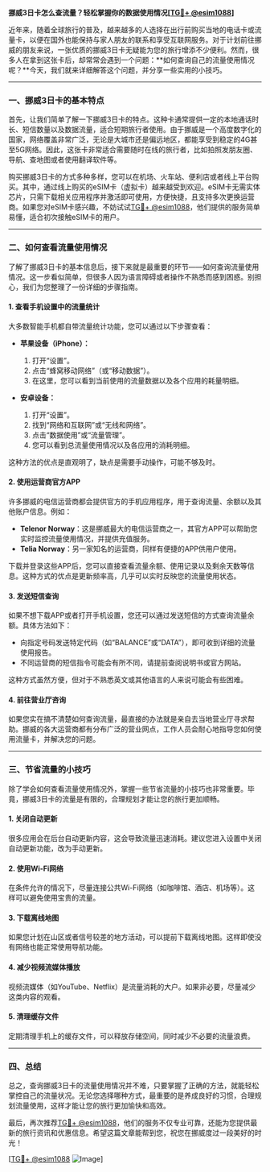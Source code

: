 **挪威3日卡怎么查流量？轻松掌握你的数据使用情况[[TG💪+ @esim1088](https://t.me/s/esim1088)]**

近年来，随着全球旅行的普及，越来越多的人选择在出行前购买当地的电话卡或流量卡，以便在国外也能保持与家人朋友的联系和享受互联网服务。对于计划前往挪威的朋友来说，一张优质的挪威3日卡无疑能为您的旅行增添不少便利。然而，很多人在拿到这张卡后，却常常会遇到一个问题：**如何查询自己的流量使用情况呢？**今天，我们就来详细解答这个问题，并分享一些实用的小技巧。

---

### **一、挪威3日卡的基本特点**

首先，让我们简单了解一下挪威3日卡的特点。这种卡通常提供一定的本地通话时长、短信数量以及数据流量，适合短期旅行者使用。由于挪威是一个高度数字化的国家，网络覆盖非常广泛，无论是大城市还是偏远地区，都能享受到稳定的4G甚至5G网络。因此，这张卡非常适合需要随时在线的旅行者，比如拍照发朋友圈、导航、查地图或者使用翻译软件等。

购买挪威3日卡的方式多种多样，您可以在机场、火车站、便利店或者线上平台购买。其中，通过线上购买的eSIM卡（虚拟卡）越来越受到欢迎。eSIM卡无需实体芯片，只需下载相关应用程序并激活即可使用，方便快捷，且支持多次更换运营商。如果您对eSIM卡感兴趣，不妨试试[TG💪+ @esim1088](https://t.me/s/esim1088)，他们提供的服务简单易懂，适合初次接触eSIM卡的用户。

---

### **二、如何查看流量使用情况**

了解了挪威3日卡的基本信息后，接下来就是最重要的环节——如何查询流量使用情况。这一步看似简单，但很多人因为语言障碍或者操作不熟悉而感到困惑。别担心，我们为您整理了一份详细的步骤指南。

#### **1. 查看手机设置中的流量统计**
大多数智能手机都自带流量统计功能，您可以通过以下步骤查看：

- **苹果设备（iPhone）：**
  1. 打开“设置”。
  2. 点击“蜂窝移动网络”（或“移动数据”）。
  3. 在这里，您可以看到当前使用的流量数据以及各个应用的耗量明细。
  
- **安卓设备：**
  1. 打开“设置”。
  2. 找到“网络和互联网”或“无线和网络”。
  3. 点击“数据使用”或“流量管理”。
  4. 您可以看到总流量使用情况以及各应用的消耗明细。

这种方法的优点是直观明了，缺点是需要手动操作，可能不够及时。

#### **2. 使用运营商官方APP**
许多挪威的电信运营商都会提供官方的手机应用程序，用于查询流量、余额以及其他账户信息。例如：

- **Telenor Norway**：这是挪威最大的电信运营商之一，其官方APP可以帮助您实时监控流量使用情况，并提供充值服务。
- **Telia Norway**：另一家知名的运营商，同样有便捷的APP供用户使用。

下载并登录这些APP后，您可以直接查看流量余额、使用记录以及剩余天数等信息。这种方式的优点是更新频率高，几乎可以实时反映您的流量使用状态。

#### **3. 发送短信查询**
如果不想下载APP或者打开手机设置，您还可以通过发送短信的方式查询流量余额。具体方法如下：

- 向指定号码发送特定代码（如“BALANCE”或“DATA”），即可收到详细的流量使用报告。
- 不同运营商的短信指令可能会有所不同，请提前查阅说明书或官方网站。

这种方式虽然方便，但对于不熟悉英文或其他语言的人来说可能会有些困难。

#### **4. 前往营业厅咨询**
如果您实在搞不清楚如何查询流量，最直接的办法就是亲自去当地营业厅寻求帮助。挪威的各大运营商都有分布广泛的营业网点，工作人员会耐心地指导您如何使用流量卡，并解决您的问题。

---

### **三、节省流量的小技巧**

除了学会如何查看流量使用情况外，掌握一些节省流量的小技巧也非常重要。毕竟，挪威3日卡的流量是有限的，合理规划才能让您的旅行更加顺畅。

#### **1. 关闭自动更新**
很多应用会在后台自动更新内容，这会导致流量迅速消耗。建议您进入设置中关闭自动更新功能，改为手动更新。

#### **2. 使用Wi-Fi网络**
在条件允许的情况下，尽量连接公共Wi-Fi网络（如咖啡馆、酒店、机场等）。这样可以避免使用宝贵的流量。

#### **3. 下载离线地图**
如果您计划在山区或者信号较差的地方活动，可以提前下载离线地图。这样即使没有网络也能正常使用导航功能。

#### **4. 减少视频流媒体播放**
视频流媒体（如YouTube、Netflix）是流量消耗的大户。如果非必要，尽量减少这类内容的观看。

#### **5. 清理缓存文件**
定期清理手机上的缓存文件，可以释放存储空间，同时减少不必要的流量浪费。

---

### **四、总结**

总之，查询挪威3日卡的流量使用情况并不难，只要掌握了正确的方法，就能轻松掌控自己的流量状况。无论您选择哪种方式，最重要的是养成良好的习惯，合理规划流量使用，这样才能让您的旅行更加愉快和高效。

最后，再次推荐[TG💪+ @esim1088](https://t.me/s/esim1088)，他们的服务不仅专业可靠，还能为您提供最新的旅行资讯和优惠信息。希望这篇文章能帮到您，祝您在挪威度过一段美好的时光！

[[TG💪+ @esim1088](https://t.me/s/esim1088) ![Image](https://i.postimg.cc/4NQfJmqS/Snipaste-2025-05-13-00-14-12.png)]